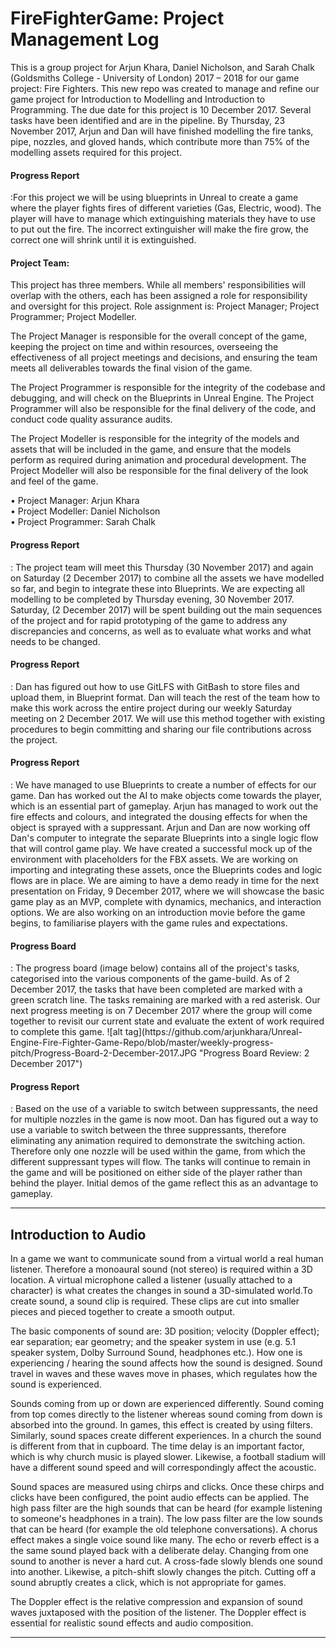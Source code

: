 # FireFighterGame: Project Management Log
This is a group project for Arjun Khara, Daniel Nicholson, and Sarah Chalk (Goldsmiths College - University of London) 2017 – 2018 for our game project: Fire Fighters. This new repo was created to manage and refine our game project for Introduction to Modelling and Introduction to Programming. The due date for this project is 10 December 2017. Several tasks have been identified and are in the pipeline. By Thursday, 23 November 2017, Arjun and Dan will have finished modelling the fire tanks, pipe, nozzles, and gloved hands, which contribute more than 75% of the modelling assets required for this project.

<h4>Progress Report</h4>:For this project we will be using blueprints in Unreal to create a game where the player fights fires of different varieties (Gas, Electric, wood). The player will have to manage which extinguishing materials they have to use to put out the fire. The incorrect extinguisher will make the fire grow, the correct one will shrink until it is extinguished.

<h4>Project Team:</h4>
This project has three members. While all members' responsibilities will overlap with the others, each has been assigned a role for responsibility and oversight for this project. Role assignment is: Project Manager; Project Programmer; Project Modeller. 

The Project Manager is responsible for the overall concept of the game, keeping the project on time and within resources, overseeing the effectiveness of all project meetings and decisions, and ensuring the team meets all deliverables towards the final vision of the game.

The Project Programmer is responsible for the integrity of the codebase and debugging, and will check on the Blueprints in Unreal Engine. The Project Programmer will also be responsible for the final delivery of the code, and conduct code quality assurance audits.

The Project Modeller is responsible for the integrity of the models and assets that will be included in the game, and ensure that the models perform as required during animation and procedural development. The Project Modeller will also be responsible for the final delivery of the look and feel of the game.

• Project Manager: Arjun Khara<br/>
• Project Modeller: Daniel Nicholson<br/>
• Project Programmer: Sarah Chalk<br/>

<h4>Progress Report</h4>: The project team will meet this Thursday (30 November 2017) and again on Saturday (2 December 2017) to combine all the assets we have modelled so far, and begin to integrate these into Blueprints. We are expecting all modelling to be completed by Thursday evening, 30 November 2017. Saturday, (2 December 2017) will be spent building out the main sequences of the project and for rapid prototyping of the game to address any discrepancies and concerns, as well as to evaluate what works and what needs to be changed. 

<h4>Progress Report</h4>: Dan has figured out how to use GitLFS with GitBash to store files and upload them, in Blueprint format. Dan will teach the rest of the team how to make this work across the entire project during our weekly Saturday meeting on 2 December 2017. We will use this method together with existing procedures to begin committing and sharing our file contributions across the project.

<h4>Progress Report</h4>: We have managed to use Blueprints to create a number of effects for our game. Dan has worked out the AI to make objects come towards the player, which is an essential part of gameplay. Arjun has managed to work out the fire effects and colours, and integrated the dousing effects for when the object is sprayed with a suppressant. Arjun and Dan are now working off Dan's computer to integrate the separate Blueprints into a single logic flow that will control game play. We have  created a successful mock up of the environment with placeholders for the FBX assets. We are working on importing and integrating these assets, once the Blueprints codes and logic flows are in place. We are aiming to have a demo ready in time for the next presentation on Friday, 9 December 2017, where we will showcase the basic game play as an MVP, complete with dynamics, mechanics, and interaction options. We are also working on an introduction movie before the game begins, to familiarise players with the game rules and expectations.

<h4>Progress Board</h4>: The progress board (image below) contains all of the project's tasks, categorised into the various components of the game-build. As of 2 December 2017, the tasks that have been completed are marked with a green scratch line. The tasks remaining are marked with a red asterisk. Our next progress meeting is on 7 December 2017 where the group will come together to revisit our current state and evaluate the extent of work required to complete this game. ![alt tag](https://github.com/arjunkhara/Unreal-Engine-Fire-Fighter-Game-Repo/blob/master/weekly-progress-pitch/Progress-Board-2-December-2017.JPG "Progress Board Review: 2 December 2017")

<h4>Progress Report</h4>: Based on the use of a variable to switch between suppressants, the need for multiple nozzles in the game is now moot. Dan has figured out a way to use a variable to switch between the three suppressants, therefore eliminating any animation required to demonstrate the switching action. Therefore only one nozzle will be used within the game, from which the different suppressant types will flow. The tanks will continue to remain in the game and will be positioned on either side of the player rather than behind the player. Initial demos of the game reflect this as an advantage to gameplay.

<hr/>

<h2>Introduction to Audio</h2>

In a game we want to communicate sound from a virtual world a real human listener. Therefore a monoaural sound (not stereo) is required within a 3D location. A virtual microphone called a listener (usually attached to a character) is what creates the changes in sound a 3D-simulated world.To create sound, a sound clip is required. These clips are cut into smaller pieces and pieced together to create a smooth output.

The basic components of sound are: 3D position; velocity (Doppler effect); ear separation; ear geometry; and the speaker system in use (e.g. 5.1 speaker system, Dolby Surround Sound, headphones etc.). How one is experiencing / hearing the sound affects how the sound is designed. Sound travel in waves and these waves move in phases, which regulates how the sound is experienced. 

Sounds coming from up or down are experienced differently. Sound coming from top comes directly to the listener whereas sound coming from down is absorbed into the ground. In games, this effect is created by using filters. Similarly, sound spaces create different experiences. In a church the sound is different from that in cupboard. The time delay is an important factor, which is why church music is played slower. Likewise, a football stadium will have a different sound speed and will correspondingly affect the acoustic.

Sound spaces are measured using chirps and clicks. Once these chirps and clicks have been configured, the point audio effects can be applied. The high pass filter are the high sounds that can be heard (for example listening to someone's headphones in a train). The low pass filter are the low sounds that can be heard (for example the old telephone conversations). A chorus effect makes a single voice sound like many. The echo or reverb effect is a the same sound played back with a deliberate delay. Changing from one sound to another is never a hard cut. A cross-fade slowly blends one sound into another. Likewise, a pitch-shift slowly changes the pitch. Cutting off a sound abruptly creates a click, which is not appropriate for games.

The Doppler effect is the relative compression and expansion of sound waves juxtaposed with the position of the listener. The Doppler effect is essential for realistic sound effects and audio composition. 




<hr/>
